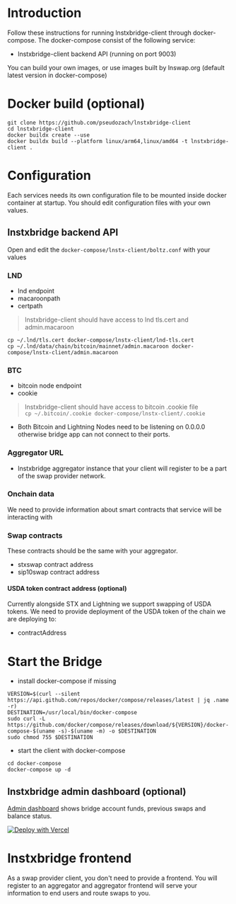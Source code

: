 # Introduction
Follow these instructions for running lnstxbridge-client through docker-compose. 
The docker-compose consist of the following service:
- lnstxbridge-client backend API (running on port 9003)

You can build your own images, or use images built by lnswap.org (default latest version in docker-compose)

# Docker build (optional)
```
git clone https://github.com/pseudozach/lnstxbridge-client
cd lnstxbridge-client
docker buildx create --use
docker buildx build --platform linux/arm64,linux/amd64 -t lnstxbridge-client .
```
# Configuration

Each services needs its own configuration file to be mounted inside docker container at startup. 
You should edit configuration files with your own values.

## lnstxbridge backend API 
Open and edit the `docker-compose/lnstx-client/boltz.conf` with your values
### LND
- lnd endpoint
- macaroonpath 
- certpath
> lnstxbridge-client should have access to lnd tls.cert and admin.macaroon
```
cp ~/.lnd/tls.cert docker-compose/lnstx-client/lnd-tls.cert
cp ~/.lnd/data/chain/bitcoin/mainnet/admin.macaroon docker-compose/lnstx-client/admin.macaroon  
```
### BTC
- bitcoin node endpoint
- cookie
> lnstxbridge-client should have access to bitcoin .cookie file  
`cp ~/.bitcoin/.cookie docker-compose/lnstx-client/.cookie`  
* Both Bitcoin and Lightning Nodes need to be listening on 0.0.0.0 otherwise bridge app can not connect to their ports.
### Aggregator URL
- lnstxbridge aggregator instance that your client will register to be a part of the swap provider network.
### Onchain data
We need to provide information about smart contracts that service will be interacting with
### Swap contracts
These contracts should be the same with your aggregator.
- stxswap contract address
- sip10swap contract address
#### USDA token contract address (optional)
Currently alongside STX and Lightning we support swapping of USDA tokens. We need to provide deployment of the USDA token of the chain we are deploying to:
- contractAddress

# Start the Bridge 
* install docker-compose if missing
```
VERSION=$(curl --silent https://api.github.com/repos/docker/compose/releases/latest | jq .name -r)
DESTINATION=/usr/local/bin/docker-compose
sudo curl -L https://github.com/docker/compose/releases/download/${VERSION}/docker-compose-$(uname -s)-$(uname -m) -o $DESTINATION
sudo chmod 755 $DESTINATION
```  
* start the client with docker-compose  
```
cd docker-compose
docker-compose up -d
```  

## lnstxbridge admin dashboard (optional)
[Admin dashboard](https://github.com/pseudozach/lnstxbridge-dashboard) shows bridge account funds, previous swaps and balance status.
 
[![Deploy with Vercel](https://vercel.com/button)](https://vercel.com/new/clone?repository-url=https%3A%2F%2Fgithub.com%2Fpseudozach%2Flnstxbridge-dashboard\&env=NEXT\_PUBLIC\_BACKEND\_URL\&envDescription=URL%20of%20LN-STX%20Bridge%20Backend)

# lnstxbridge frontend
As a swap provider client, you don't need to provide a frontend. You will register to an aggregator and aggregator frontend will serve your information to end users and route swaps to you.
